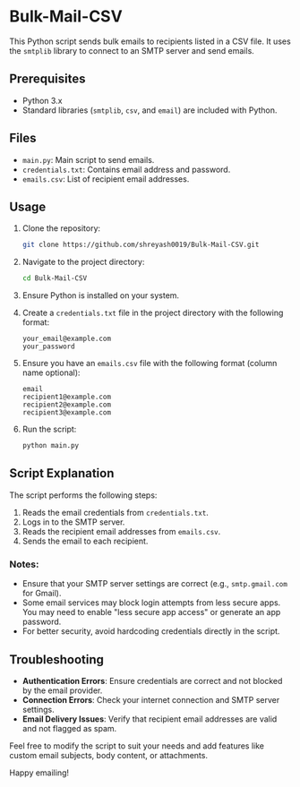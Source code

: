 # Bulk-Mail-CSV

This Python script sends bulk emails to recipients listed in a CSV file. It uses the `smtplib` library to connect to an SMTP server and send emails.

## Prerequisites

- Python 3.x
- Standard libraries (`smtplib`, `csv`, and `email`) are included with Python.

## Files

- `main.py`: Main script to send emails.
- `credentials.txt`: Contains email address and password.
- `emails.csv`: List of recipient email addresses.

## Usage

1. Clone the repository:

   ```bash
   git clone https://github.com/shreyash0019/Bulk-Mail-CSV.git
   ```

2. Navigate to the project directory:

   ```bash
   cd Bulk-Mail-CSV
   ```

3. Ensure Python is installed on your system.

4. Create a `credentials.txt` file in the project directory with the following format:

   ```text
   your_email@example.com
   your_password
   ```

5. Ensure you have an `emails.csv` file with the following format (column name optional):

   ```csv
   email
   recipient1@example.com
   recipient2@example.com
   recipient3@example.com
   ```

6. Run the script:

   ```bash
   python main.py
   ```

## Script Explanation

The script performs the following steps:

1. Reads the email credentials from `credentials.txt`.
2. Logs in to the SMTP server.
3. Reads the recipient email addresses from `emails.csv`.
4. Sends the email to each recipient.

### Notes:

- Ensure that your SMTP server settings are correct (e.g., `smtp.gmail.com` for Gmail).
- Some email services may block login attempts from less secure apps. You may need to enable "less secure app access" or generate an app password.
- For better security, avoid hardcoding credentials directly in the script.

## Troubleshooting

- **Authentication Errors**: Ensure credentials are correct and not blocked by the email provider.
- **Connection Errors**: Check your internet connection and SMTP server settings.
- **Email Delivery Issues**: Verify that recipient email addresses are valid and not flagged as spam.

Feel free to modify the script to suit your needs and add features like custom email subjects, body content, or attachments.

Happy emailing!

